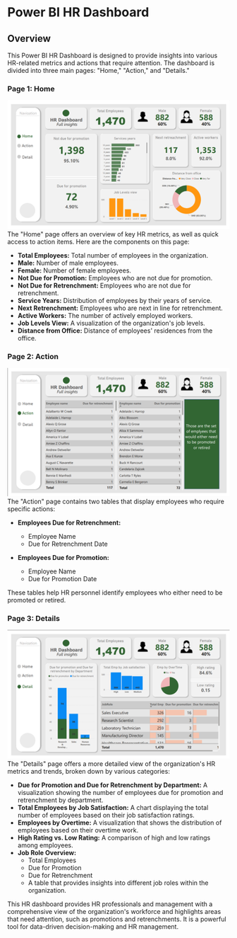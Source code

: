 
# Power BI HR Dashboard

## Overview

This Power BI HR Dashboard is designed to provide insights into various HR-related metrics and actions that require attention. The dashboard is divided into three main pages: "Home," "Action," and "Details."

### Page 1: Home
![Dashboard Preview](home.png)
The "Home" page offers an overview of key HR metrics, as well as quick access to action items. Here are the components on this page:

- **Total Employees:** Total number of employees in the organization.
- **Male:** Number of male employees.
- **Female:** Number of female employees.
- **Not Due for Promotion:** Employees who are not due for promotion.
- **Not Due for Retrenchment:** Employees who are not due for retrenchment.
- **Service Years:** Distribution of employees by their years of service.
- **Next Retrenchment:** Employees who are next in line for retrenchment.
- **Active Workers:** The number of actively employed workers.
- **Job Levels View:** A visualization of the organization's job levels.
- **Distance from Office:** Distance of employees' residences from the office.

### Page 2: Action
![Dashboard Preview](Actions.png)
The "Action" page contains two tables that display employees who require specific actions:

- **Employees Due for Retrenchment:**

  - Employee Name
  - Due for Retrenchment Date
- **Employees Due for Promotion:**

  - Employee Name
  - Due for Promotion Date

These tables help HR personnel identify employees who either need to be promoted or retired.

### Page 3: Details
![Dashboard Preview](details.png)
The "Details" page offers a more detailed view of the organization's HR metrics and trends, broken down by various categories:

- **Due for Promotion and Due for Retrenchment by Department:** A visualization showing the number of employees due for promotion and retrenchment by department.
- **Total Employees by Job Satisfaction:** A chart displaying the total number of employees based on their job satisfaction ratings.
- **Employees by Overtime:** A visualization that shows the distribution of employees based on their overtime work.
- **High Rating vs. Low Rating:** A comparison of high and low ratings among employees.
- **Job Role Overview:**
  - Total Employees
  - Due for Promotion
  - Due for Retrenchment
  - A table that provides insights into different job roles within the organization.

This HR dashboard provides HR professionals and management with a comprehensive view of the organization's workforce and highlights areas that need attention, such as promotions and retrenchments. It is a powerful tool for data-driven decision-making and HR management.

